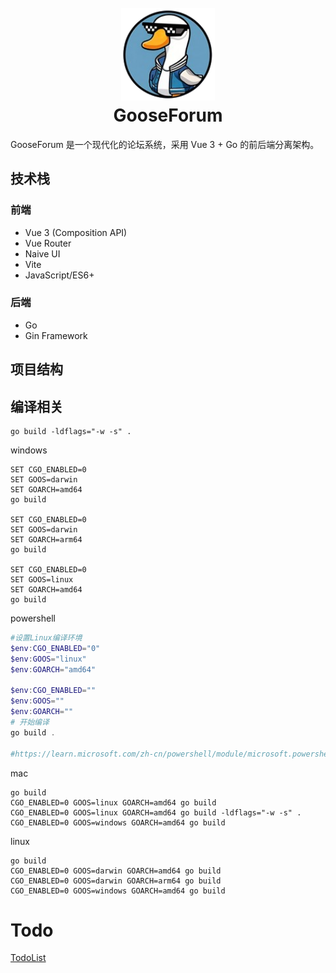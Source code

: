 <h1  style="text-align: center;">
  <br>
  <a href="https://cloudreve.org/" alt="logo" >
    <img src="resource/static/pic/default-avatar.png" width="150"/></a>
  <br>
  GooseForum
  <br>
</h1>


GooseForum 是一个现代化的论坛系统，采用 Vue 3 + Go 的前后端分离架构。

## 技术栈

### 前端
- Vue 3 (Composition API)
- Vue Router
- Naive UI
- Vite
- JavaScript/ES6+

### 后端
- Go
- Gin Framework

## 项目结构

## 编译相关

```
go build -ldflags="-w -s" .
```
windows
```
SET CGO_ENABLED=0
SET GOOS=darwin
SET GOARCH=amd64
go build

SET CGO_ENABLED=0
SET GOOS=darwin
SET GOARCH=arm64
go build

SET CGO_ENABLED=0
SET GOOS=linux
SET GOARCH=amd64
go build
```

powershell
```powershell
#设置Linux编译环境
$env:CGO_ENABLED="0"
$env:GOOS="linux"
$env:GOARCH="amd64"
 
$env:CGO_ENABLED=""
$env:GOOS=""
$env:GOARCH=""
# 开始编译
go build .

#https://learn.microsoft.com/zh-cn/powershell/module/microsoft.powershell.core/about/about_environment_variables?view=powershell-5.1
```

mac
```
go build
CGO_ENABLED=0 GOOS=linux GOARCH=amd64 go build
CGO_ENABLED=0 GOOS=linux GOARCH=amd64 go build -ldflags="-w -s" .
CGO_ENABLED=0 GOOS=windows GOARCH=amd64 go build
```

linux
```
go build
CGO_ENABLED=0 GOOS=darwin GOARCH=amd64 go build
CGO_ENABLED=0 GOOS=darwin GOARCH=arm64 go build
CGO_ENABLED=0 GOOS=windows GOARCH=amd64 go build
```

# Todo

[TodoList](./TodoList.md)
